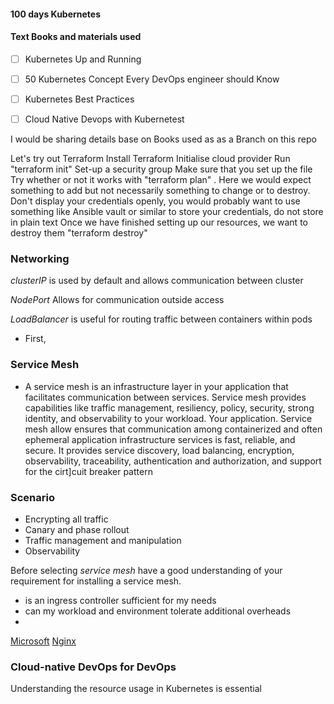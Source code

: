 #### 100 days Kubernetes

#### Text Books and materials used

- [ ] Kubernetes Up and Running

- [ ] 50 Kubernetes Concept Every DevOps engineer should Know

- [ ] Kubernetes Best Practices

- [ ] Cloud Native Devops with Kubernetest

I would be sharing details base on Books used as as a Branch on this repo

Let's try out Terraform
Install Terraform
Initialise cloud provider
Run "terraform init"
Set-up a security group
Make sure that you set up the file
Try whether or not it works with "terraform plan" . Here we would expect something to add but 
not necessarily something to change or to destroy.
Don't display your credentials openly, you would probably want to use something like Ansible 
vault or similar to store your credentials, do not store in plain text
Once we have finished setting up our resources, we want to destroy them "terraform destroy"

### Networking

*clusterIP* is used by default and allows communication between cluster

*NodePort* Allows for communication outside access

*LoadBalancer* is useful for routing traffic between containers within pods

- First, 

### Service Mesh
 - A service mesh is an infrastructure layer in your application that facilitates communication between services. Service mesh provides capabilities like traffic management, resiliency, policy, security, strong identity, and observability to your workload. Your application. Service mesh allow ensures that communication among containerized and often ephemeral application infrastructure services is fast, reliable, and secure. It provides service discovery, load balancing, encryption, observability, traceability, authentication and authorization, and support for the cirt]cuit breaker pattern

 ### Scenario
 - Encrypting all traffic
 - Canary and phase rollout
 - Traffic management and manipulation
 - Observability

 Before selecting *service mesh* have a good understanding of your requirement for installing a service mesh.

 - is an ingress controller sufficient for my needs
 - can my workload and environment tolerate additional overheads
 -

 [Microsoft](https://learn.microsoft.com/en-us/azure/aks/servicemesh-about) 
 [Nginx](https://www.nginx.com/blog/what-is-a-service-mesh/)

 ### Cloud-native DevOps for DevOps

 Understanding the resource usage in Kubernetes is essential


